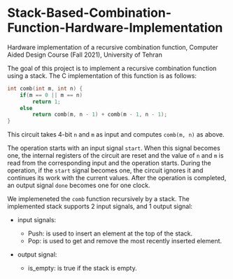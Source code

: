 # Stack-Based-Combination-Function-Hardware-Implementation
Hardware implementation of a recursive combination function, Computer Aided Design Course (Fall 2021), University of Tehran


The goal of this project is to implement a recursive combination function using a stack. The C implementation of this function is as follows:
```C
int comb(int m, int n) {
    if(m == 0 || m == n) 
        return 1;
    else
        return comb(m, n - 1) + comb(m - 1, n - 1);
}
```
This circuit takes 4-bit `n` and `m` as input and computes `comb(m, n)` as above.

The operation starts with an input signal `start`. When this signal becomes one, the internal registers of the circuit are reset and the value of `n` and `m` is read from the corresponding input and the operation starts. During the operation, if the `start` signal becomes one, the circuit ignores it and continues its work with the current values. After the operation is completed, an output signal `done` becomes one for one clock.

We implemeneted the `comb` function recursively by a stack. The implemented stack supports 2 input signals, and 1 output signal:

* input signals:
  * Push: is used to insert an element at the top of the stack.
  * Pop: is used to get and remove the most recently inserted element.

* output signal:
  * is_empty: is true if the stack is empty.
  
